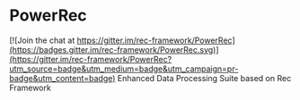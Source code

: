 # PowerRec

[![Join the chat at https://gitter.im/rec-framework/PowerRec](https://badges.gitter.im/rec-framework/PowerRec.svg)](https://gitter.im/rec-framework/PowerRec?utm_source=badge&utm_medium=badge&utm_campaign=pr-badge&utm_content=badge)
Enhanced Data Processing Suite based on Rec Framework
